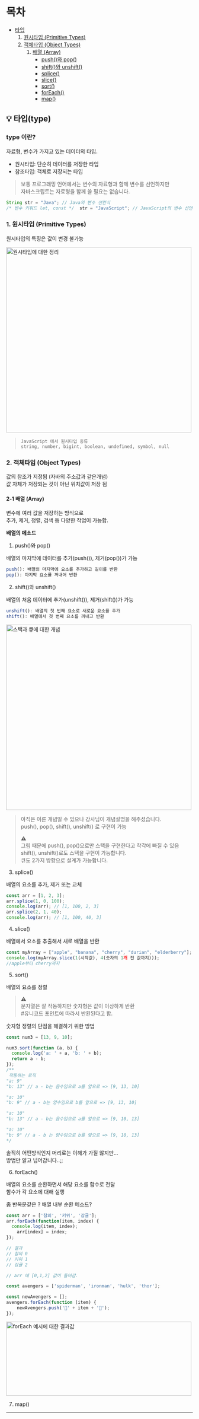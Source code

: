 # 목차
- [타입](#타입)
  1. [원시타입 (Primitive Types)](#원시타입)
  2. [객체타입 (Object Types)](#객체타입)
     1. [배열 (Array)](#배열)
        - [push()와 pop()](#pp)
        - [shift()와 unshift()](#suns)
        - [splice()](#splice)
        - [slice()](#slice)
        - [sort()](#sort)
        - [forEach()](#forEach)
        - [map()]((#map))


## 💡 타입(type)
<a id="타입"></a>

### type 이란?

자료형, 변수가 가지고 있는 데이터의 타입.   

- 원시타입: 단순히 데이터를 저장한 타입
- 참조타입: 객체로 저장되는 타입

> 보통 프로그래밍 언어에서는 변수의 자료형과 함께 변수를 선언하지만   
> 자바스크립트는 자료형을 함께 쓸 필요는 없습니다.
> 

```javascript
String str = "Java"; // Java의 변수 선언식
/* 변수 키워드 let, const */  str = "JavaScript"; // JavaScript의 변수 선언
```

### 1. 원시타입 (Primitive Types)
<a id="원시타입"></a>

원시타입의 특징은 값이 변경 불가능

<img src="img/day9/원시타입.png" width="500" height="500" alt="원시타입에 대한 정리">


> ```
> JavaScript 에서 원시타입 종류   
> string, number, bigint, boolean, undefined, symbol, null
> ```

### 2. 객체타입 (Object Types)
<a id="객체타입"></a>

값의 참조가 지정됨 (자바의 주소값과 같은개념)   
값 자체가 저장되는 것이 아닌 위치값이 저장 됨

#### 2-1 배열 (Array)
<a id="배열"></a>

변수에 여러 값을 저장하는 방식으로   
추가, 제거, 정렬, 검색 등 다양한 작업이 가능함.

**배열의 메소드**

1. push()와 pop()
   <a id="pp"></a>

배열의 마지막에 데이터를 추가(push()), 제거(pop())가 가능   
```javascript
push(): 배열의 마지막에 요소를 추가하고 길이를 반환
pop(): 마지막 요소를 꺼내어 반환
```

2. shift()와 unshift()
   <a id="suns"></a>

배열의 처음 데이터에 추가(unshift()), 제거(shift())가 가능

```javascript
unshift(): 배열의 첫 번째 요소로 새로운 요소를 추가
shift(): 배열에서 첫 번째 요소를 꺼내고 반환
```

<img src="img/day9/스택과큐.png" width="500" height="500" alt="스택과 큐에 대한 개념">   

> 아직은 이른 개념일 수 있으나 강사님이 개념설명을 해주셨습니다.   
> push(), pop(), shift(), unshift() 로 구현이 가능   
>    
> ⚠️   
> 그림 때문에 push(), pop()으로만 스택을 구현한다고 착각에 빠질 수 있음   
> shift(), unshift()로도 스택을 구현이 가능합니다.   
> 큐도 2가지 방향으로 설계가 가능합니다.

3. splice()
   <a id="splice"></a>

배열의 요소를 추가, 제거 또는 교체

```javascript
const arr = [1, 2, 3];
arr.splice(1, 0, 100);
console.log(arr); // [1, 100, 2, 3]
arr.splice(2, 1, 40);
console.log(arr); // [1, 100, 40, 3]
```

4. slice()
   <a id="slice"></a>

배열에서 요소를 추출해서 새로 배열을 반환

```javascript
const myArray = ["apple", "banana", "cherry", "durian", "elderberry"];
console.log(myArray.slice(1(시작값), 4(숫자의 1개 전 값까지)));
//apple부터 cherry까지
```

5. sort()
   <a id="sort"></a>

배열의 요소를 정렬

> ⚠️   
> 문자열은 잘 작동하지만 숫자형은 값이 이상하게 반환   
> #유니코드 포인트에 따라서 반환된다고 함.

숫자형 정렬의 단점을 해결하기 위한 방법

```javascript
const num3 = [13, 9, 10];

num3.sort(function (a, b) {
  console.log('a: ' + a, 'b: ' + b);
  return a - b;
});
/**
 작동하는 로직
"a: 9"
"b: 13" // a - b는 음수임으로 a를 앞으로 => [9, 13, 10]

"a: 10"
"b: 9" // a - b는 양수임으로 b를 앞으로 => [9, 13, 10]

"a: 10"
"b: 13" // a - b는 음수임으로 a를 앞으로 => [9, 10, 13]

"a: 10"
"b: 9" // a - b 는 양수임으로 b를 앞으로 => [9, 10, 13]
*/
```

솔직히 어떤방식인지 머리로는 이해가 가질 않지만...   
방법만 알고 넘어갑니다..;;


6. forEach()
   <a id="forEach"></a>

배열의 요소를 순환하면서 해당 요소를 함수로 전달   
함수가 각 요소에 대해 실행

좀 반복문같은 ? 배열 내부 순환 메소드?

```javascript
const arr = ['참외', '키위', '감귤'];
arr.forEach(function(item, index) {
  console.log(item, index);
	arr[index] = index;
});

// 결과
// 참외 0
// 키위 1
// 감귤 2

// arr 에 [0,1,2] 값이 들어감.
```

```javascript
const avengers = ['spiderman', 'ironman', 'hulk', 'thor'];

const newAvengers = [];
avengers.forEach(function (item) {
    newAvengers.push('💖' + item + '💖');
});
```

<img src="img/day9/결과값1.png" width="500" height="200" alt="forEach 예시에 대한 결과값">   

7. map()
   <a id="map"></a>



--------------------------------------
